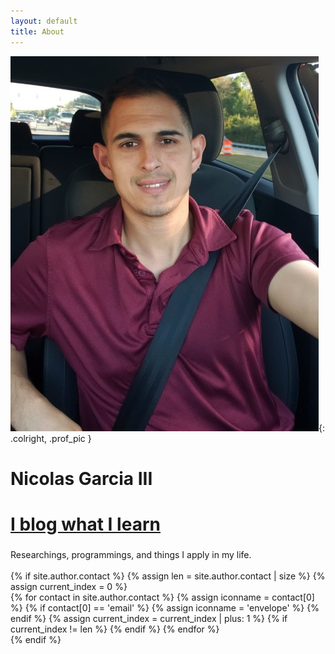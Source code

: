 ```yaml
---
layout: default
title: About
---
```


<!-- <h3></h3> -->
![profpic](/public/img/profpic.jpeg){: .colright, .prof_pic }

<div class= "colright"> 
  <h1>Nicolas Garcia III</h1>
  <h1><a href="https://ngarciaiii.github.io/blog#">I blog what I learn</a></h1><h3></h3>
  <div class= "short-headline">Researchings, programmings, and things I apply in my life. <br><br/>
  </div>


  <div class="abt-personal-info">
    {% if site.author.contact %}
    {% assign len = site.author.contact | size %}
    {% assign current_index = 0 %}
    <div class="abt-personal-info-section">
      <div class="abt-icons">
        {% for contact in site.author.contact %}
        {% assign iconname = contact[0] %}
        {% if contact[0] == 'email' %}
        {% assign iconname = 'envelope' %}
        {% endif %}
        <a href="{{ contact[1] }}">
          <i class="fa fa-{{ iconname }}" aria-hidden="true"></i>
        </a>
        {% assign current_index = current_index | plus: 1 %}
        {% if current_index != len %}  {% endif %}
        {% endfor %}
        </div>
    </div>
  </div>
  {% endif %}
</div>

<style >
  h1 a:hover {
      text-decoration: none;
      /* font-size: 1.97rem; */
      /* font-weight: 510; */
      color: #70c137;
  }
</style>
